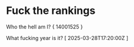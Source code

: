 # Fuck the rankings

Who the hell am I?
{ 14001525 }

What fucking year is it?
[ 2025-03-28T17:20:00Z ]
